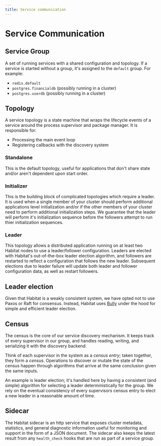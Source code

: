 ```yaml
---
title: Service communication
---
```


# Service Communication


## Service Group

A set of running services with a shared configuration and topology. If a service is started without a group, it's assigned to the `default` group. For example:

- `redis.default`
- `postgres.financialdb` (possibly running in a cluster)
- `postgres.userdb` (possibly running in a cluster)

## Topology

A service topology is a state machine that wraps the lifecycle events of a service around the process supervisor and package manager. It is responsible for:

- Processing the main event loop
- Registering callbacks with the discovery system

### Standalone

This is the default topology, useful for applications that don't share state and/or aren't dependent upon start order.

### Initializer

This is the building block of complicated topologies which require a leader. It is used when a single member of your cluster should perform additional applications level initialization and/or if the other members of your cluster need to perform additional initialization steps. We guarantee that the leader will perform it's initialization sequence before the followers attempt to run thier initialization sequences.

### Leader

This topology allows a distributed application running on at least two Habitat nodes to use a leader/follower configuration. Leaders are elected with Habitat's out-of-the-box leader election algorithm, and followers are restarted to reflect a configuration that follows the new leader. Subsequent elections due to leader failure will update both leader and follower configuration data, as well as restart followers.

## Leader election

Given that Habitat is a weakly consistent system, we have opted not to use Paxos or Raft for consensus. Instead, Habitat uses [Bully](https://en.wikipedia.org/wiki/Bully_algorithm) under the hood for simple and efficient leader election.

## Census

The census is the core of our service discovery mechanism. It keeps track of every supervisor in our group, and handles reading, writing, and serializing it with the discovery backend.

Think of each supervisor in the system as a *census entry*; taken together, they form a *census*. Operations to discover or mutate the state of the census happen through algorithms that arrive at the same conclusion given the same inputs.

An example is leader election; it's handled here by having a consistent (and simple) algorithm for selecting a leader deterministically for the group. We rely on the eventual consistency of every supervisors census entry to elect a new leader in a reasonable amount of time.

## Sidecar

The Habitat sidecar is an http service that exposes cluster metadata, statistics, and general diagnostic information useful for monitoring and support in the form of a JSON document. The sidecar also keeps the latest result from any `health_check` hooks that are run as part of a service group.
